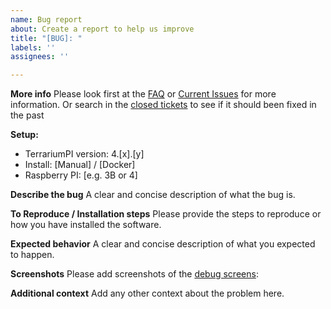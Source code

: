 ```yaml
---
name: Bug report
about: Create a report to help us improve
title: "[BUG]: "
labels: ''
assignees: ''

---
```


**More info**
Please look first at the [FAQ](https://theyosh.github.io/TerrariumPI/faq/) or [Current Issues](https://github.com/theyosh/TerrariumPI/issues) for more information.
Or search in the [closed tickets](https://github.com/theyosh/TerrariumPI/issues?q=is%3Aissue+is%3Aclosed) to see if it should been fixed in the past

**Setup:**
 - TerrariumPI version: 4.[x].[y]
 - Install: [Manual] / [Docker]
 - Raspberry PI: [e.g. 3B or 4]

**Describe the bug**
A clear and concise description of what the bug is.

**To Reproduce / Installation steps**
Please provide the steps to reproduce or how you have installed the software.

**Expected behavior**
A clear and concise description of what you expected to happen.

**Screenshots**
Please add screenshots of the [debug screens](https://theyosh.github.io/TerrariumPI/faq/how-to-debug-terrariumpi/):

**Additional context**
Add any other context about the problem here.
